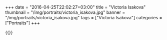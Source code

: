 +++
date = "2016-04-25T22:02:27+03:00"
title = "Victoria Isakova"
thumbnail = "/img/portraits/victoria_isakova.jpg"
banner = "/img/portraits/victoria_isakova.jpg"
tags = ["Victoria Isakova"]
categories = ["Portraits"]
+++

{{<mkimage src="/img/portraits/victoria_isakova.jpg">}}
